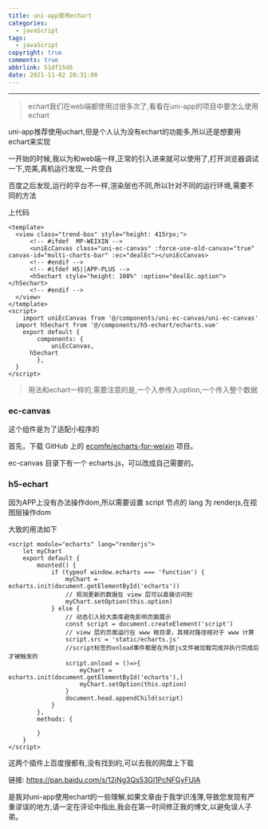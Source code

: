 ```yaml
---
title: uni-app使用echart
categories:
  - javaScript
tags:
  - javaScript
copyright: true
comments: true
abbrlink: 51df15d8
date: 2021-11-02 20:31:00
---
```


<hr style='filter:progid:DXImageTransform.Microsoft.Glow(color=#FF0000,strength=10)' color='#FF0000' size='1' />

> echart我们在web端都使用过很多次了,看看在uni-app的项目中要怎么使用echart

<!--more-->

uni-app推荐使用uchart,但是个人认为没有echart的功能多,所以还是想要用echart来实现

一开始的时候,我以为和web端一样,正常的引入进来就可以使用了,打开浏览器调试一下,完美,真机运行发现,一片空白

百度之后发现,运行的平台不一样,渲染层也不同,所以针对不同的运行环境,需要不同的方法

上代码

```
<template> 
  <view class="trend-box" style="height: 415rpx;">
      <!-- #ifdef  MP-WEIXIN -->
      <uniEcCanvas class="uni-ec-canvas" :force-use-old-canvas="true" canvas-id="multi-charts-bar" :ec="dealEc"></uniEcCanvas>
      <!-- #endif -->
      <!-- #ifdef H5||APP-PLUS -->
      <h5echart style="height: 100%" :option="dealEc.option"></h5echart>
      <!-- #endif -->
  </view>
</template> 
<script>
	import uniEcCanvas from '@/components/uni-ec-canvas/uni-ec-canvas'
  import h5echart from '@/components/h5-echart/echarts.vue'
	export default {
		components: {
			uniEcCanvas,
      h5echart
		},
  }
</script>
```

> 用法和echart一样的,需要注意的是,一个入参传入option,一个传入整个数据


### ec-canvas

这个组件是为了适配小程序的

首先，下载 GitHub 上的 [ecomfe/echarts-for-weixin](https://github.com/ecomfe/echarts-for-weixin%5D) 项目。

ec-canvas 目录下有一个 echarts.js，可以改成自己需要的。

### h5-echart

因为APP上没有办法操作dom,所以需要设置 script 节点的 lang 为 renderjs,在视图层操作dom

大致的用法如下

```
<script module="echarts" lang="renderjs">
    let myChart
    export default {
        mounted() {
            if (typeof window.echarts === 'function') {
                myChart = echarts.init(document.getElementById('echarts'))
                // 观测更新的数据在 view 层可以直接访问到
                myChart.setOption(this.option)
            } else {
                // 动态引入较大类库避免影响页面展示
                const script = document.createElement('script')
                // view 层的页面运行在 www 根目录，其相对路径相对于 www 计算
                script.src = 'static/echarts.js'
                //script标签的onload事件都是在外部js文件被加载完成并执行完成后才被触发的
                script.onload = ()=>{
                    myChart = echarts.init(document.getElementById('echarts'),)
                    myChart.setOption(this.option)
                }
                document.head.appendChild(script)
            }
        },
        methods: {
            
        }
    }
</script>
```

这两个插件上百度搜都有,没有找到的,可以去我的网盘上下载

链接: https://pan.baidu.com/s/12jNg3Qs53Gl1PcNFGyFUlA 

是我对uni-app使用echart的一些理解,如果文章由于我学识浅薄,导致您发现有严重谬误的地方,请一定在评论中指出,我会在第一时间修正我的博文,以避免误人子弟。